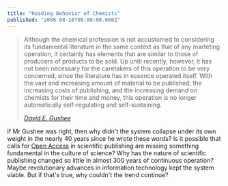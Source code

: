 ```yaml
---
title: "Reading Behavior of Chemists"
published: "2006-08-16T00:00:00.000Z"
---
```


>Although the chemical profession is not accustomed to considering its fundamental literature in the same context as that of any marteting operation, it certainly has elements that are similar to those of producers of products to be sold. Up until recently, however, it has not been necessary for the caretakers of this operation to be very concerned, since the literature has in essence operated itself. With the vast and increasing amount of material to be published, the increasing costs of publishing, and the increasing demand on chemists for their time and money, this operation is no longer automatically self-regulating and self-sustaining.
>   
><cite>[David E. Gushee](http://dx.doi.org/10.1021/c160031a002)</cite>

If Mr Gushee was right, then why didn't the system collapse under its own weight in the nearly 40 years since he wrote these words? Is it possible that calls for <a href="http://www.plos.org/oa/definition.html">Open Access</a> in scientific publishing are missing something fundamental in the culture of science? Why has the nature of scientific publishing changed so little in almost 300 years of continuous operation? Maybe revolutionary advances in information technology kept the system viable. But if that's true, why couldn't the trend continue?